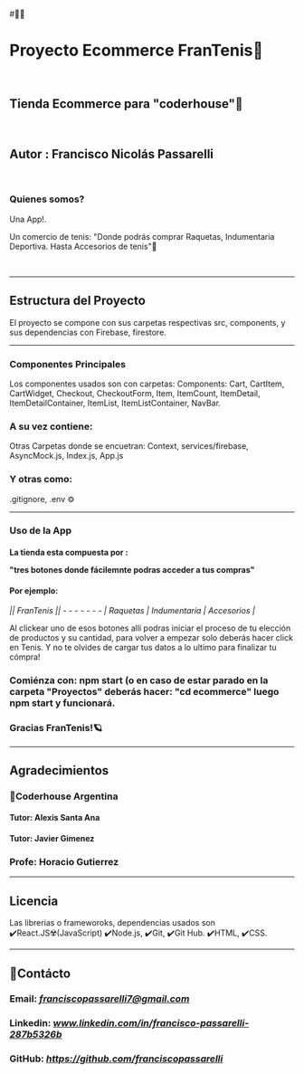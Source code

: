 #👋🏻
#  Proyecto Ecommerce FranTenis🎾
<br>

## Tienda Ecommerce para "coderhouse"💫
<br>

## Autor : Francisco Nicolás Passarelli

<br>

### Quienes somos? 

<p>Una App!.</p>
<p>Un comercio de tenis:  "Donde podrás comprar Raquetas, Indumentaria Deportiva. Hasta Accesorios de tenis"🎾</p>
<br>

--------------------------------------------------------------
## Estructura del Proyecto

<p>El proyecto se compone con sus carpetas respectivas src, components, y sus dependencias con Firebase, firestore.</p>

--------------------------------------------------------------

### Componentes Principales 
<p>Los componentes usados son con carpetas: Components: Cart, CartItem, CartWidget, Checkout, CheckoutForm, Item, ItemCount, ItemDetail, ItemDetailContainer, ItemList, ItemListContainer, NavBar.</p>

### A su vez contiene: 
<p>Otras Carpetas donde se encuetran: Context, services/firebase, AsyncMock.js, Index.js, App.js </p>

### Y otras como: 
<p>.gitignore, .env ⚙️</p>

-------------------------------------------------------------------------

### Uso de la App
#### La tienda esta compuesta por : <p>"tres botones donde fácilemnte podras acceder a tus compras"</p>


#### Por ejemplo:

<i>|| FranTenis || - - - - - - - | Raquetas | Indumentaria | Accesorios |</i> 
<br>
<p>Al clickear uno de esos botones allí podras iniciar el proceso de tu elección de productos y su cantidad, para volver a empezar solo deberás hacer click en Tenis. Y no te olvides de cargar tus datos a lo ultimo para finalizar tu cómpra! </p>

### Comiénza con: npm start (o en caso de estar parado en la carpeta "Proyectos" deberás hacer: "cd ecommerce" luego npm start y funcionará.

### Gracias FranTenis!🪐

---------------------------------------------------------------

## Agradecimientos

### 🚀Coderhouse Argentina

#### Tutor: Alexis Santa Ana
#### Tutor: Javier Gimenez
### Profe: Horacio Gutierrez

------------------------------------------------------------
## Licencia

<p> Las librerias o frameworoks, dependencias usados son ✔️React.JS☢️(JavaScript) ✔️Node.js, ✔️Git, ✔️Git Hub. ✔️HTML, ✔️CSS.

--------------------------------------------------------------
## 📨Contácto 


### Email: <i>franciscopassarelli7@gmail.com</i>
### Linkedin: <i> www.linkedin.com/in/francisco-passarelli-287b5326b</i> 
### GitHub: <i>https://github.com/franciscopassarelli</i>

